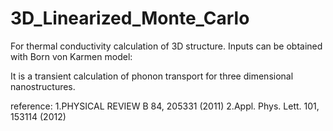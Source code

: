 # 3D_Linearized_Monte_Carlo
For thermal conductivity calculation of 3D structure.
Inputs can be obtained with Born von Karmen model:

It is a transient calculation of phonon transport for three dimensional nanostructures.


reference:
1.PHYSICAL REVIEW B 84, 205331 (2011)
2.Appl. Phys. Lett. 101, 153114 (2012)
